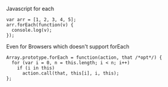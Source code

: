Javascript for each
```
var arr = [1, 2, 3, 4, 5];
arr.forEach(function(v) {
  console.log(v);
});
```
Even for Browsers which doesn't support forEach
```
Array.prototype.forEach = function(action, that /*opt*/) {
  for (var i = 0, n = this.length; i < n; i++)
    if (i in this)
      action.call(that, this[i], i, this);
};
```